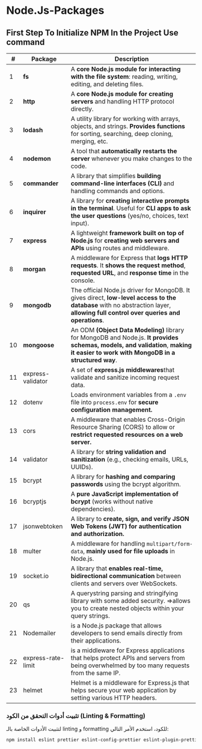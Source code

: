 # Node.Js-Packages
## First Step To Initialize NPM In the Project Use command

| #  | Package   | Description |
|----|-----------|-------------|
| 1  | **fs**        | A **core Node.js module for interacting with the file system**: reading, writing, editing, and deleting files. |
| 2  | **http**      | A **core Node.js module for creating servers** and handling HTTP protocol directly. |
| 3  | **lodash**    | A utility library for working with arrays, objects, and strings. **Provides functions** for sorting, searching, deep cloning, merging, etc. |
| 4  | **nodemon**   | A tool that **automatically restarts the server** whenever you make changes to the code. |
| 5  | **commander** | A library that simplifies **building command-line interfaces (CLI)** and handling commands and options. |
| 6  | **inquirer**  | A library for **creating interactive prompts in the terminal**. Useful for **CLI apps to ask the user questions** (yes/no, choices, text input). |
| 7  | **express**   | A lightweight **framework built on top of Node.js** for **creating web servers and APIs** using routes and middleware. |
| 8  | **morgan**    | A middleware for Express that **logs HTTP requests**. It **shows the request method**, **requested URL**, and **response time** in the console. |
| 9  | **mongodb**    | The official Node.js driver for MongoDB. It gives direct, **low-level access to the database** with no abstraction layer, **allowing full control over queries and operations**. |
| 10  | **mongoose**    | An ODM **(Object Data Modeling)** library for MongoDB and Node.js. **It provides schemas, models, and validation**, **making it easier to work with MongoDB in a structured way**. |
| 11 | express-validator | A set of **express.js middlewares**that validate and sanitize incoming request data. |
| 12 | dotenv          | Loads environment variables from a `.env` file into `process.env` for **secure configuration management.** |
| 13 | cors            | A middleware that enables Cross-Origin Resource Sharing (CORS) to allow or **restrict requested resources on a web server.** |
| 14 | validator       | A library for **string validation and sanitization** (e.g., checking emails, URLs, UUIDs). |
| 15 | bcrypt          | A library for **hashing and comparing passwords** using the bcrypt algorithm.   |
| 16 | bcryptjs        | A **pure JavaScript implementation of bcrypt** (works without native dependencies). |
| 17 | jsonwebtoken    | A library to **create, sign, and verify JSON Web Tokens (JWT) for authentication and authorization.** |
| 18 | multer          | A middleware for handling `multipart/form-data`, **mainly used for file uploads** in Node.js. |
| 19 | socket.io       | A library that **enables real-time, bidirectional communication** between clients and servers over WebSockets. |
| 20 | qs       |A querystring parsing and stringifying library with some added security. =>allows you to create nested objects within your query strings. |
| 21 | Nodemailer       |is a Node.js package that allows developers to send emails directly from their applications.|
| 22 | express-rate-limit       |is a middleware for Express applications that helps protect APIs and servers from being overwhelmed by too many requests from the same IP.|
| 23 | helmet       |Helmet is a middleware for Express.js that helps secure your web application by setting various HTTP headers.|








### تثبيت أدوات التحقق من الكود (Linting & Formatting)

لتثبيت الأدوات الخاصة بالـ linting و formatting للكود، استخدم الأمر التالي:

```bash
npm install eslint prettier eslint-config-prettier eslint-plugin-prettier eslint-config-airbnb eslint-plugin-node eslint-plugin-import eslint-plugin-jsx-a11y eslint-plugin-react --save-dev --legacy-peer-deps

